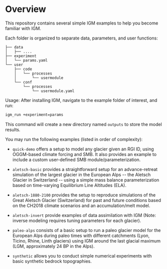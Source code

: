 # Overview

This repository contains several simple IGM examples to help you become familiar with IGM.

Each folder is organized to separate data, parameters, and user functions:
```
├── data
│   ├── ....
├── experiment 
│   └── params.yaml
└── user
    ├── code
    │   └── processes
    │       └── usermodule
    └── conf
        └── processes
            └── usermodule.yaml 
```

Usage: After installing IGM, navigate to the example folder of interest, and run:
```bash
igm_run +experiment=params
```
This command will create a new directory named `outputs` to store the model results.

You may run the following examples (listed in order of complexity):

- `quick-demo` offers a setup to model any glacier given an RGI ID, using OGGM-based climate forcing and SMB. It also provides an example to include a custom user-defined SMB module/parameterization.

- `aletsch-basic` provides a straightforward setup for an advance-retreat simulation of the largest glacier in the European Alps -- the Aletsch Glacier in Switzerland -- using a simple mass balance parameterization based on time-varying Equilibrium Line Altitudes (ELA).

- `aletsch-1880-2100` provides the setup to reproduce simulations of the Great Aletsch Glacier (Switzerland) for past and future conditions based on the CH2018 climate scenarios and an accumulation/melt model.

- `aletsch-invert` provide examples of data assimilation with IGM (Note: inverse modeling requires tuning parameters for each glacier). 

- `paleo-alps`  consists of a basic setup to run a paleo glacier model for the European Alps during paleo times with different catchments (Lyon, Ticino, Rhine, Linth glaciers) using IGM around the last glacial maximum (LGM, approximately 24 BP in the Alps).

- `synthetic` allows you to conduct simple numerical experiments with basic synthetic bedrock topographies.


